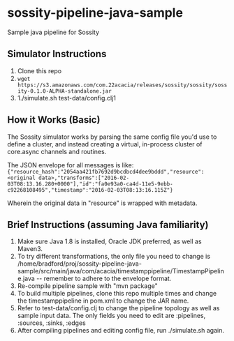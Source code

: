 # sossity-pipeline-java-sample
Sample java pipeline for Sossity


## Simulator Instructions 

1. Clone this repo
1. `wget https://s3.amazonaws.com/com.22acacia/releases/sossity/sossity/sossity-0.1.0-ALPHA-standalone.jar`
1. 1./simulate.sh test-data/config.clj1

## How it Works (Basic) 

The Sossity simulator works by parsing the same config file you'd use to define a cluster, and instead creating a virtual, in-process cluster of core.async channels and routines.

The JSON envelope for all messages is like:
`{"resource_hash":"2054aa421fb7692d9bcdbcd4dee9bddd","resource":<original data>,"transforms":["2016-02-03T08:13.16.280+0000"],"id":"fa0e93a0-ca4d-11e5-9ebb-c92268108495","timestamp":"2016-02-03T08:13:16.115Z"}`

Wherein the original data in "resource" is wrapped with metadata.


## Brief Instructions (assuming Java familiarity) 

1. Make sure Java 1.8 is installed, Oracle JDK preferred, as well as Maven3.
1. To try different transformations, the only file you need to change is /home/bradford/proj/sossity-pipeline-java-sample/src/main/java/com/acacia/timestamppipeline/TimestampPipeline.java -- remember to adhere to the envelope format.
1. Re-compile pipeline sample with "mvn package"
1. To build multiple pipelines, clone this repo multiple times and change the <artifactId>timestamppipeline</artifactId> in pom.xml to change the JAR name.
1. Refer to test-data/config.clj to change the pipeline topology as well as sample input data. The only fields you need to edit are :pipelines, :sources, :sinks, :edges
1. After compiling pipelines and editing config file, run ./simulate.sh <path-to-config> again. 
